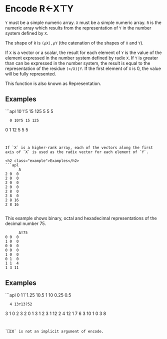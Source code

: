 <div style="display: none;">
  ⊤
</div>






<h1 class="heading"><span class="name">Encode</span> <span class="command">R←X⊤Y</span></h1>



`Y` must be a simple numeric array.  `X` must be a simple numeric array.  `R` is the numeric array which results from the representation of `Y` in the number system defined by `X`.


The shape of `R` is `(⍴X),⍴Y` (the catenation of the shapes of `X` and `Y`).


If `X` is a vector or a scalar, the result for each element of `Y` is the value of the element expressed in the number system defined by radix `X`.  If `Y` is greater than can be expressed in the number system, the result is equal to the representation of the residue `(×/X)|Y`.  If the first element of `X` is 0, the value will be fully represented.


This function is also known as Representation.


<h2 class="example">Examples</h2>
```apl
      10⊤5 15 125
5 5 5
 
      0 10⊤5 15 125
0 1 12
5 5  5
```


If `X` is a higher-rank array, each of the vectors along the first axis of `X` is used as the radix vector for each element of `Y`.

<h2 class="example">Examples</h2>
```apl
      A
2 0  0
2 0  0
2 0  0
2 0  0
2 8  0
2 8  0
2 8 16
2 8 16
 

```


This example shows binary, octal and hexadecimal representations of the decimal number 75.
```apl
      A⊤75
0 0  0
1 0  0
0 0  0
0 0  0
1 0  0
0 1  0
1 1  4
1 3 11
```

<h2 class="example">Examples</h2>
```apl
      0 1⊤1.25 10.5
1    10
0.25  0.5
 
      4 13⊤13?52
 3 1 0  2 3 2 0 1  3 1 2 3 1
12 2 4 12 1 7 6 3 10 1 0 3 8
```


`⎕IO` is not an implicit argument of encode.


